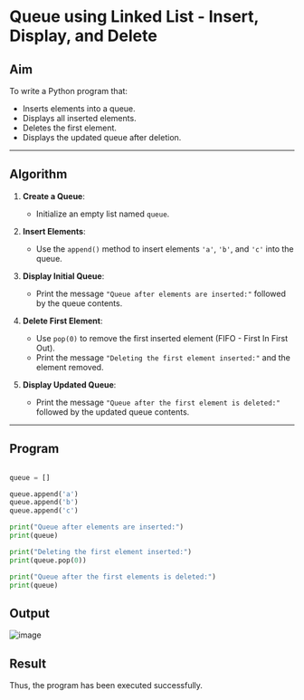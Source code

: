 #  Queue using Linked List - Insert, Display, and Delete

##  Aim

To write a Python program that:
- Inserts elements into a queue.
- Displays all inserted elements.
- Deletes the first element.
- Displays the updated queue after deletion.

---

##  Algorithm

1. **Create a Queue**:
   - Initialize an empty list named `queue`.

2. **Insert Elements**:
   - Use the `append()` method to insert elements `'a'`, `'b'`, and `'c'` into the queue.

3. **Display Initial Queue**:
   - Print the message `"Queue after elements are inserted:"` followed by the queue contents.

4. **Delete First Element**:
   - Use `pop(0)` to remove the first inserted element (FIFO - First In First Out).
   - Print the message `"Deleting the first element inserted:"` and the element removed.

5. **Display Updated Queue**:
   - Print the message `"Queue after the first element is deleted:"` followed by the updated queue contents.

---

## Program
```python

queue = []

queue.append('a')
queue.append('b')
queue.append('c')

print("Queue after elements are inserted:")
print(queue)

print("Deleting the first element inserted:")
print(queue.pop(0))

print("Queue after the first elements is deleted:")
print(queue)

```

## Output
![image](https://github.com/user-attachments/assets/cd865ef3-bc8e-4e6f-b391-3c156af303a3)


## Result
Thus, the program has been executed successfully.
